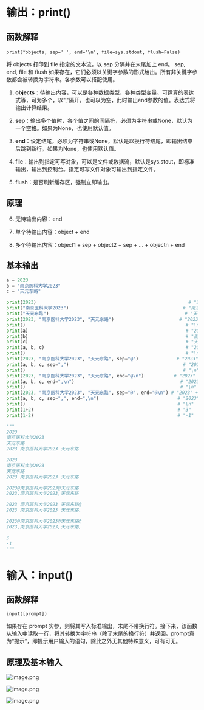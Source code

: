 # 输出：print()

## 函数解释

​`print(*objects, sep=' ', end='\n', file=sys.stdout, flush=False)​​`

将 objects 打印到 file 指定的文本流，以 sep 分隔并在末尾加上 end。 sep, end, file 和 flush 如果存在，它们必须以关键字参数的形式给出。所有非关键字参数都会被转换为字符串。各参数可以搭配使用。

1. **objects**：待输出内容，可以是各种数据类型、各种类型变量、可运算的表达式等，可为多个，以","隔开。也可以为空，此时输出end参数的值。表达式将输出计算结果。

2. **sep**：输出多个值时，各个值之间的间隔符，必须为字符串或None，默认为一个空格。如果为None，也使用默认值。

3. **end**：设定结尾，必须为字符串或None，默认是以换行符结尾，即输出结束后跳到新行。如果为None，也使用默认值。

4. file：输出到指定可写对象，可以是文件或数据流，默认是sys.stout，即标准输出，输出到控制台。指定可写文件对象可输出到指定文件。

5. flush：是否刷新缓存区，强制立即输出。

## 原理

6. 无待输出内容：end

7. 单个待输出内容：object + end

8. 多个待输出内容：object1 + sep + object2 + sep + ... + objectn + end

## 基本输出

```Python
a = 2023
b = "南京医科大学2023"
c = "天元东路"

print(2023)				                                           # "2023" + "\n"
print("南京医科大学2023")			                                 # "南京医科大学2023" + "\n"
print("天元东路")			                                       # "天元东路" + "\n"
print(2023, "南京医科大学2023", "天元东路")                        # "2023" + " " + "南京医科大学2023" + " " + "天元东路" + "\n"
print()					                                          # "\n"
print(a)	                                                      # "2023" + "\n"
print(b)	                                                      # "南京医科大学2023" + "\n"
print(c)	                                                      # "天元东路" + "\n"
print(a, b, c)	                                                  # "2023" + " " + "南京医科大学2023" + " " + "天元东路" + "\n"
print()		                                                      # "\n"
print(2023, "南京医科大学2023", "天元东路", sep="@")	            # "2023" + "@" + "南京医科大学2023" + "@" + "天元东路" + "\n"
print(a, b, c, sep=",")					                         # "2023" + "," + "南京医科大学2023" + "," + "天元东路" + "\n"
print()							                                 # "\n"
print(2023, "南京医科大学2023", "天元东路", end="@\n")	       # "2023" + " " + "南京医科大学2023" + " " + "天元东路" + "@\n"
print(a, b, c, end=",\n")				                        # "2023" + " " + "南京医科大学2023" + " " + "天元东路" + ",\n"
print()							                                # "\n"
print(2023, "南京医科大学2023", "天元东路", sep="@", end="@\n") # "2023" + "@" + "南京医科大学2023" + "@" + "天元东路" + "@\n" 
print(a, b, c, sep=",", end=",\n")			                   # "2023" + "," + "南京医科大学2023" + "," + "天元东路" + ",\n"
print()							                               # "\n"
print(1+2)                                                     # "3"
print(1-2)                                                     # "-1"

"""
2023
南京医科大学2023
天元东路
2023 南京医科大学2023 天元东路

2023
南京医科大学2023
天元东路
2023 南京医科大学2023 天元东路

2023@南京医科大学2023@天元东路
2023,南京医科大学2023,天元东路

2023 南京医科大学2023 天元东路@
2023 南京医科大学2023 天元东路,

2023@南京医科大学2023@天元东路@
2023,南京医科大学2023,天元东路,

3
-1
"""
```


# 输入：input()

## 函数解释

`​input([prompt])​​​`

如果存在 prompt 实参，则将其写入标准输出，末尾不带换行符。接下来，该函数从输入中读取一行，将其转换为字符串（除了末尾的换行符）并返回。prompt意为“提示”，即提示用户输入的语句，除此之外无其他特殊意义，可有可无。

## 原理及基本输入

![image.png](https://tc-cdn.flowus.cn/oss/0748d1a3-a4f4-4b97-9731-f23db3bc4b38/image.png?time=1747469700&token=1f8facd13605e8aa0ce72126361c06a968de6e299777aa8b9dbbaac2f5bd704c&role=sharePaid)

![image.png](https://tc-cdn.flowus.cn/oss/3bdd4cf0-f61d-482c-b0a4-fa77cb09a372/image.png?time=1747469700&token=9b69022c1c7848f27830fd1052127c00f6cd7325ac1953631832dfc25d77904b&role=sharePaid)

![image.png](https://tc-cdn.flowus.cn/oss/a3dd06f0-eeea-496a-872a-2e8fde52e674/image.png?time=1747469700&token=ee93f27d3dc2753ed345b90e1004e096466ff30232f895fad1d46552fd9bd440&role=sharePaid)

